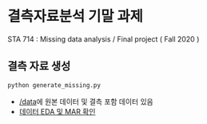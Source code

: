 # 결측자료분석 기말 과제
STA 714 : Missing data analysis / Final project ( Fall 2020 )

## 결측 자료 생성  
```bash
python generate_missing.py
```
* [/data](data)에 원본 데이터 및 결측 포함 데이터 있음 
* [데이터 EDA 및 MAR 확인](EDA.ipynb)